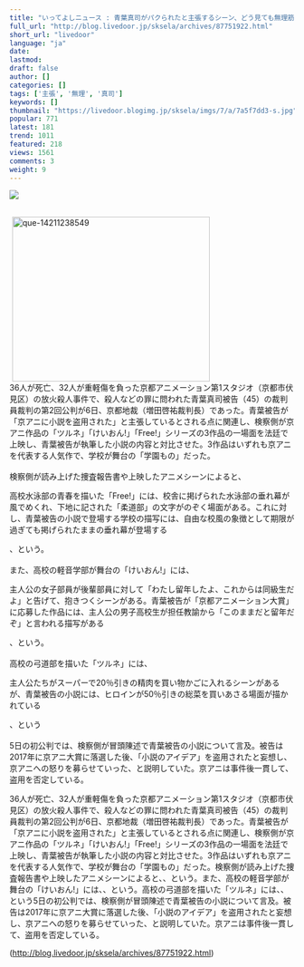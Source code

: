 ```yaml
---
title: "いってよしニュース : 青葉真司がパクられたと主張するシーン、どう見ても無理筋だと話題に"
full_url: "http://blog.livedoor.jp/sksela/archives/87751922.html"
short_url: "livedoor"
language: "ja"
date: 
lastmod: 
draft: false
author: []
categories: []
tags: ['主張', '無理', '真司']
keywords: []
thumbnail: "https://livedoor.blogimg.jp/sksela/imgs/7/a/7a5f7dd3-s.jpg"
popular: 771
latest: 181
trend: 1011
featured: 218
views: 1561
comments: 3
weight: 9
---
```


![](https://livedoor.blogimg.jp/sksela/imgs/7/a/7a5f7dd3-s.jpg)

<div><br><a target='_blank' title='que-14211238549' href='https://livedoor.blogimg.jp/sksela/imgs/7/a/7a5f7dd3.jpg'><img class='pict' hspace='5' alt='que-14211238549' border='0' height='291' width='349' src='https://livedoor.blogimg.jp/sksela/imgs/7/a/7a5f7dd3-s.jpg'></a><br> 36人が死亡、32人が重軽傷を負った京都アニメーション第1スタジオ（京都市伏見区）の放火殺人事件で、殺人などの罪に問われた青葉真司被告（45）の裁判員裁判の第2回公判が6日、京都地裁（増田啓祐裁判長）であった。青葉被告が「京アニに小説を盗用された」と主張しているとされる点に関連し、検察側が京アニ作品の「ツルネ」「けいおん!」「Free!」シリーズの3作品の一場面を法廷で上映し、青葉被告が執筆した小説の内容と対比させた。3作品はいずれも京アニを代表する人気作で、学校が舞台の「学園もの」だった。 <br> <br> 検察側が読み上げた捜査報告書や上映したアニメシーンによると、<p>高校水泳部の青春を描いた「Free!」には、校舎に掲げられた水泳部の垂れ幕が風でめくれ、下地に記された「柔道部」の文字がのぞく場面がある。これに対し、青葉被告の小説で登場する学校の描写には、自由な校風の象徴として期限が過ぎても掲げられたままの垂れ幕が登場する</p>、という。 <br> <br> また、高校の軽音学部が舞台の「けいおん!」には、<p>主人公の女子部員が後輩部員に対して「わたし留年したよ、これからは同級生だよ」と告げて、抱きつくシーンがある。青葉被告が「京都アニメーション大賞」に応募した作品には、主人公の男子高校生が担任教諭から「このままだと留年だぞ」と言われる描写がある</p>、という。 <br> <br> 高校の弓道部を描いた「ツルネ」には、<p>主人公たちがスーパーで20％引きの精肉を買い物かごに入れるシーンがあるが、青葉被告の小説には、ヒロインが50％引きの総菜を買いあさる場面が描かれている</p>、という <br> <br> 5日の初公判では、検察側が冒頭陳述で青葉被告の小説について言及。被告は2017年に京アニ大賞に落選した後、「小説のアイデア」を盗用されたと妄想し、京アニへの怒りを募らせていった、と説明していた。京アニは事件後一貫して、盗用を否定している。 <p>36人が死亡、32人が重軽傷を負った京都アニメーション第1スタジオ（京都市伏見区）の放火殺人事件で、殺人などの罪に問われた青葉真司被告（45）の裁判員裁判の第2回公判が6日、京都地裁（増田啓祐裁判長）であった。青葉被告が「京アニに小説を盗用された」と主張しているとされる点に関連し、検察側が京アニ作品の「ツルネ」「けいおん!」「Free!」シリーズの3作品の一場面を法廷で上映し、青葉被告が執筆した小説の内容と対比させた。3作品はいずれも京アニを代表する人気作で、学校が舞台の「学園もの」だった。検察側が読み上げた捜査報告書や上映したアニメシーンによると、、という。また、高校の軽音学部が舞台の「けいおん!」には、、という。高校の弓道部を描いた「ツルネ」には、、という5日の初公判では、検察側が冒頭陳述で青葉被告の小説について言及。被告は2017年に京アニ大賞に落選した後、「小説のアイデア」を盗用されたと妄想し、京アニへの怒りを募らせていった、と説明していた。京アニは事件後一貫して、盗用を否定している。</p></div>

(http://blog.livedoor.jp/sksela/archives/87751922.html)
